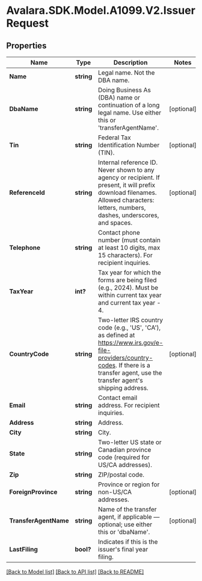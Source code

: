 # Avalara.SDK.Model.A1099.V2.IssuerRequest

## Properties

Name | Type | Description | Notes
------------ | ------------- | ------------- | -------------
**Name** | **string** | Legal name. Not the DBA name. | 
**DbaName** | **string** | Doing Business As (DBA) name or continuation of a long legal name. Use either this or &#39;transferAgentName&#39;. | [optional] 
**Tin** | **string** | Federal Tax Identification Number (TIN). | [optional] 
**ReferenceId** | **string** | Internal reference ID. Never shown to any agency or recipient. If present, it will prefix download filenames. Allowed characters: letters, numbers, dashes, underscores, and spaces. | [optional] 
**Telephone** | **string** | Contact phone number (must contain at least 10 digits, max 15 characters). For recipient inquiries. | 
**TaxYear** | **int?** | Tax year for which the forms are being filed (e.g., 2024). Must be within current tax year and current tax year - 4. | 
**CountryCode** | **string** | Two-letter IRS country code (e.g., &#39;US&#39;, &#39;CA&#39;), as defined at https://www.irs.gov/e-file-providers/country-codes. If there is a transfer agent, use the transfer agent&#39;s shipping address. | [optional] 
**Email** | **string** | Contact email address. For recipient inquiries. | 
**Address** | **string** | Address. | 
**City** | **string** | City. | 
**State** | **string** | Two-letter US state or Canadian province code (required for US/CA addresses). | 
**Zip** | **string** | ZIP/postal code. | 
**ForeignProvince** | **string** | Province or region for non-US/CA addresses. | [optional] 
**TransferAgentName** | **string** | Name of the transfer agent, if applicable — optional; use either this or &#39;dbaName&#39;. | [optional] 
**LastFiling** | **bool?** | Indicates if this is the issuer&#39;s final year filing. | 

[[Back to Model list]](../../../README.md#documentation-for-models) [[Back to API list]](../../../README.md#documentation-for-api-endpoints) [[Back to README]](../../../README.md)

